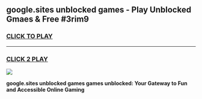 
## google.sites unblocked games - Play Unblocked Gmaes & Free #3rim9
<h3>
<a href="https://news.freeplayer.one?title=google.sites_unblocked_games&ref=03M">CLICK TO PLAY</a></h3>
<hr>

<h3>
<a href="https://news.freeplayer.one?title=google.sites_unblocked_games&ref=03M">CLICK 2 PLAY</a>
  
</h3>

<a href="https://news.freeplayer.one?title=google.sites_unblocked_games&ref=03M"><img src="https://clearcache.store/games.png"></a>


**google.sites unblocked games games unblocked: Your Gateway to Fun and Accessible Online Gaming**
